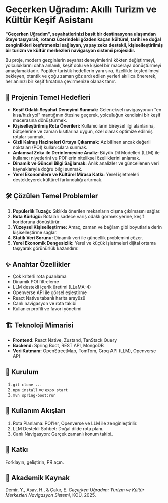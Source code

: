 # Geçerken Uğradım: Akıllı Turizm ve Kültür Keşif Asistanı

**"Geçerken Uğradım", seyahatlerinizi basit bir destinasyona ulaşımdan öteye taşıyarak, rotanız üzerindeki gözden kaçan kültürel, tarihi ve doğal zenginlikleri keşfetmenizi sağlayan, yapay zeka destekli, kişiselleştirilmiş bir turizm ve kültür merkezleri navigasyon sistemi projesidir.**

Bu proje, modern gezginlerin seyahat deneyimlerini kökten değiştirmeyi, yolculuklarını daha anlamlı, keşif dolu ve kişisel bir maceraya dönüştürmeyi amaçlamaktadır. Popüler turistik hedeflerin yanı sıra, özellikle keşfedilmeyi bekleyen, otantik ve çoğu zaman göz ardı edilen yerleri akıllıca önererek, her anınızı bir keşif fırsatına çevirmenize olanak tanır.

## 🎯 Projenin Temel Hedefleri

- **Keşif Odaklı Seyahat Deneyimi Sunmak:** Geleneksel navigasyonun "en kısa/hızlı yol" mantığının ötesine geçerek, yolculuğun kendisini bir keşif macerasına dönüştürmek.
- **Kişiselleştirilmiş Rota Önerileri:** Kullanıcıların bireysel ilgi alanlarına, bütçelerine ve zaman kısıtlarına uygun, özel olarak optimize edilmiş rotalar sunmak.
- **Gizli Kalmış Hazineleri Ortaya Çıkarmak:** Az bilinen ancak değerli noktaları (POI) kullanıcılara sunmak.
- **Anlamsal Zeka ile Derinlemesine Analiz:** Büyük Dil Modelleri (LLM) ile kullanıcı niyetlerini ve POI'lerin niteliksel özelliklerini anlamak.
- **Dinamik ve Güncel Bilgi Sağlamak:** Anlık analizler ve güncellenen veri kaynaklarıyla doğru bilgi sunmak.
- **Yerel Ekonomilere ve Kültürel Mirasa Katkı:** Yerel işletmeleri destekleyerek kültürel farkındalığı artırmak.

## 🛠️ Çözülen Temel Problemler

1. **Popülerlik Tuzağı:** Sıklıkla önerilen mekanların dışına çıkılmasını sağlar.
2. **Rota Körlüğü:** Rotaları sadece varış odaklı görmek yerine, keşif koridoruna dönüştürür.
3. **Yüzeysel Kişiselleştirme:** Amaç, zaman ve bağlam gibi boyutlarla derin kişiselleştirme sağlar.
4. **Statik Veri Sorunu:** Dinamik veri ile güncellik problemini çözer.
5. **Yerel Ekonomik Dengesizlik:** Yerel ve küçük işletmeleri dijital ortama taşıyarak görünürlük kazandırır.

## ✨ Anahtar Özellikler

- Çok kriterli rota puanlama
- Dinamik POI filtreleme
- LLM destekli içerik üretimi (LLaMA-4)
- Openverse API ile görsel eşleştirme
- React Native tabanlı harita arayüzü
- Canlı navigasyon ve rota takibi
- Kullanıcı profili ve favori yönetimi

## 🏗️ Teknoloji Mimarisi

- **Frontend:** React Native, Zustand, TanStack Query
- **Backend:** Spring Boot, REST API, MongoDB
- **Veri Katmanı:** OpenStreetMap, TomTom, Groq API (LLM), Openverse API

## 🚀 Kurulum 

1. `git clone ...`
2. `npm install` ve `expo start`
3. `mvn spring-boot:run`


## 📄 Kullanım Akışları

1. Rota Planlama: POI'ler, Openverse ve LLM ile zenginleştirilir.
2. LLM Destekli Sohbet: Doğal dilde rota planı.
3. Canlı Navigasyon: Gerçek zamanlı konum takibi.

## 🤝 Katkı

Forklayın, geliştirin, PR açın.

## 📝 Akademik Kaynak

Demir, Y., Asav, H., & Çakır, E. *Geçerken Uğradım: Turizm ve Kültür Merkezleri Navigasyon Sistemi*, KOÜ, 2025.

